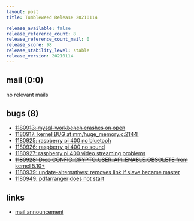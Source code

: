 ```yaml
---
layout: post
title: Tumbleweed Release 20210114

release_available: false
release_reference_count: 8
release_reference_count_mail: 0
release_score: 98
release_stability_level: stable
release_version: 20210114
---
```


## mail (0:0)

no relevant mails

## bugs (8)

<!--more-->

- ~~[1180913: mysql-workbench crashes on open](https://bugzilla.opensuse.org/show_bug.cgi?id=1180913)~~
- [1180917: kernel BUG at mm/huge_memory.c:2144!](https://bugzilla.opensuse.org/show_bug.cgi?id=1180917)
- [1180925: raspberry pi 400 no bluetooh](https://bugzilla.opensuse.org/show_bug.cgi?id=1180925)
- [1180926: raspberry pi 400 no sound](https://bugzilla.opensuse.org/show_bug.cgi?id=1180926)
- [1180927: raspberry pi 400 video streaming problems](https://bugzilla.opensuse.org/show_bug.cgi?id=1180927)
- ~~[1180928: Drop CONFIG_CRYPTO_USER_API_ENABLE_OBSOLETE from kernel 5.10+](https://bugzilla.opensuse.org/show_bug.cgi?id=1180928)~~
- [1180939: update-alternatives: removes link if slave became master](https://bugzilla.opensuse.org/show_bug.cgi?id=1180939)
- [1180949: pdfarranger does not start](https://bugzilla.opensuse.org/show_bug.cgi?id=1180949)



## links

- [mail announcement](https://github.com/boombatower/tumbleweed-review/issues/10)
